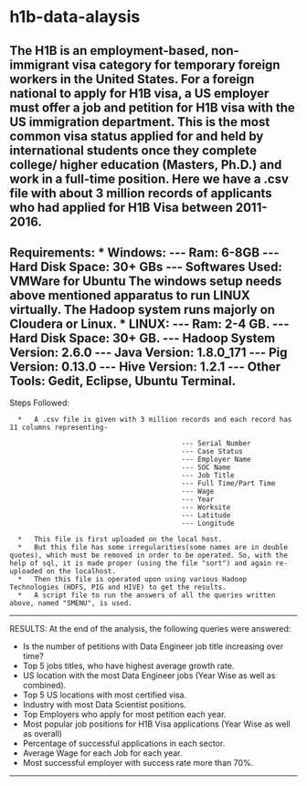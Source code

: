 # h1b-data-alaysis

The H1B is an employment-based, non-immigrant visa category for temporary foreign workers in the United States. For a foreign national to apply for H1B visa, a US employer must offer a job and petition for H1B visa with the US immigration department. This is the most common visa status applied for and held by international students once they complete college/ higher education (Masters, Ph.D.) and work in a full-time position. Here we have a .csv file with about 3 million records of applicants who had applied for H1B Visa between 2011-2016. 
-----------------------------------------------------------------------------------------------------------------------
Requirements:
      *   Windows:
              --- Ram: 6-8GB
              --- Hard Disk Space: 30+ GBs
              --- Softwares Used: VMWare for Ubuntu
    The windows setup needs above mentioned apparatus to run LINUX virtually. The Hadoop system runs majorly on Cloudera or Linux.
      *   LINUX:
              --- Ram: 2-4 GB.
              --- Hard Disk Space: 30+ GB.
              --- Hadoop System Version: 2.6.0
              --- Java Version: 1.8.0_171
              --- Pig Version: 0.13.0
              --- Hive Version: 1.2.1
              --- Other Tools: Gedit, Eclipse, Ubuntu Terminal.
--------------------------------------------------------------------------------------------------------------------------
Steps Followed:

      *   A .csv file is given with 3 million records and each record has 11 columns representing-
      
                                              --- Serial Number
                                              --- Case Status
                                              --- Employer Name
                                              --- SOC Name
                                              --- Job Title
                                              --- Full Time/Part Time
                                              --- Wage
                                              --- Year
                                              --- Worksite
                                              --- Latitude
                                              --- Longitude
                                              
      *   This file is first uploaded on the local host.
      *   But this file has some irregularities(some names are in double quotes), which must be removed in order to be operated. So, with the help of sql, it is made proper (using the file "sort") and again re-uploaded on the localhost.
      *   Then this file is operated upon using various Hadoop Technologies (HDFS, PIG and HIVE) to get the results.
      *   A script file to run the answers of all the queries written above, named "SMENU", is used.
--------------------------------------------------------------------------------------------------------------------------
RESULTS:
At the end of the analysis, the following queries were answered:

  * Is the number of petitions with Data Engineer job title increasing over time?
  * Top 5 jobs titles, who have highest average growth rate.
  * US location with the most Data Engineer jobs (Year Wise as well as combined).
  * Top 5 US locations with most certified visa.
  * Industry with most Data Scientist positions.
  * Top Employers who apply for most petition each year.
  * Most popular job positions for H1B Visa applications (Year Wise as well as overall)
  * Percentage of successful applications in each sector.
  * Average Wage for each Job for each year.
  * Most successful employer with success rate more than 70%.
------------------------------------------------------------------------------------------------------------------------
